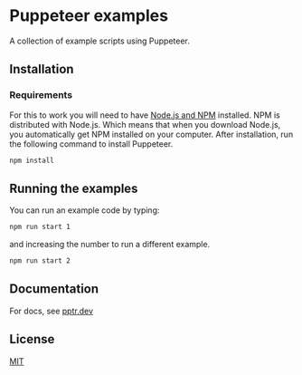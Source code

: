 # Puppeteer examples

A collection of example scripts using Puppeteer.

## Installation

### Requirements

For this to work you will need to have [Node.js and NPM](https://nodejs.org/) installed. NPM is distributed with Node.js. Which means that when you download Node.js, you automatically get NPM installed on your computer. After installation, run the following command to install Puppeteer.

``` bash
npm install
```

## Running the examples

You can run an example code by typing:

``` bash
npm run start 1
```

and increasing the number to run a different example.

``` bash
npm run start 2
```

## Documentation

For docs, see [pptr.dev](https://pptr.dev/)

## License

[MIT](https://choosealicense.com/licenses/mit/)
